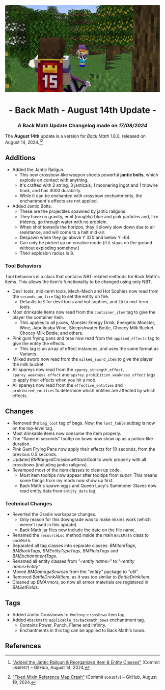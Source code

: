 <div style="text-align: center;"> <img src=ChangelogPhoto.png width="1500"> </div>

# <div style="text-align: center;">- Back Math - August 14th Update -</div>
### <div style="text-align: center;">A Back Math Update Changelog made on *17/08/2024*</div>

The **August 14th** update is a version for *Back Math* 1.8.0, released on August 14, 2024.[^1][^2]

## Additions
- Added the Jantic Railgun.
  - This new crossbow-like weapon shoots powerful **jantic bolts**, which explode on contact with anything.
  - It's crafted with 2 string, 3 janticals, 1 moonering ingot and 1 tripwire hook, and has 3000 durability.
  - While it can be enchanted with crossbow enchantments, the enchantment's effects are not applied.
- Added Jantic Bolts.
  - These are the projectiles spawned by jantic railguns.
  - They have no gravity, emit (roughly) blue and pink particles and, like tridents, go through water with no problem.
  - When shot towards the horizon, they'll slowly slow down due to air resistance, and will come to a halt mid-air.
  - Despawn when they go above Y 320 and below Y -64.
  - Can only be picked up on creative mode (if it stays on the ground without exploding somehow.)
  - Their explosion radius is 8.

### Tool Behaviors
Tool behaviors is a class that contains NBT-related methods for Back Math's items. This allows the item's functionality to be changed using only NBT.

- Devil tools, mid-term tools, Mech-Mech and Hot Sophies now read from the `seconds_on_fire` tag to set the entity on fire.
  - Defaults to `5` for devil tools and hot sophies, and `10` to mid-term tools.
- Most drinkable items now read from the `container_item` tag to give the player the container item.
  - This applies to all juices, Monster Energy Drink, Energetic Monster, Wine, Jabuticaba Wine, Sleepishwater Bottle, Choccy Milk Bucket, Choccy Milk Bottle, and others.
- Pink gum frying pans and teas now read from the `applied_effects` tag to give the entity the effects.
  - This tag is an array of effect instances, and uses the same format as Variants.
- Milked sword now read from the `milked_sword_item` to give the player the milk bucket.
- All spareys now read from the `sparey_strength_effect`, `sparey_weakness_effect` and `sparey_prohibition_weakness_effect` tags to apply their effects when you hit a mob.
- All spareys now read from the `effective_entities` and `prohibited_entities` to determine which entities are affected by which effects.

## Changes
- Removed the `bag_loot` tag of bags. Now, the `loot_table` subtag is now on the top-level tag.
- Most drinkable items now consume the item properly.
- The "flame in seconds" tooltip on bows now show up as a potion-like duration.
- Pink Gum Frying Pans now apply their effects for 10 seconds, from the previous 0.5 seconds.
- Updated *BMRangedCrossbowAttackGoal* to work properly with all crossbows (including jantic railguns).
- Revamped most of the item classes to clean up code.
  - Most item tooltips now appear after tooltips from *super*. This means some things from my mods now show up first.
  - Back Math's spawn eggs and Queen Lucy's Summoner Staves now read entity data from `entity_data` tag.

### Technical Changes
- Reverted the Gradle workspace changes.
  - Only reason for this downgrade was to make mixins work (which weren't used in this update).
  - Back Math jar files now include the date on the file name.
- Renamed the `resourceLoc` method inside the main `BackMath` class to `backMath`.
- Separated all tag classes into separate classes: *BMItemTags*, *BMBlockTags*, *BMEntityTypeTags*, *BMFluidTags* and *BMEnchantmentTags*.
- Renamed all entity classes from *"\<entity name>"* to *"\<entity name>Entity"*
- Moved *BMDamageSources* from the *"entity"* package to *"util"*.
- Removed *BottleDrinkAltItem*, as it was too similar to *BottleDrinkItem*.
- Cleaned up *BMArmors*, so now all armor materials are registered in *BMSetFields*.

## Tags
- Added Jantic Crossbows to `#melony:crossbows` item tag.
- Added `#backmath:applicable_to/backmath_bows` enchantment tag.
  - Contains Power, Punch, Flame and Infinity.
  - Enchantments in this tag can be applied to Back Math's bows.

## References
[^1]: ["Added the Jantic Railgun & Reorganized Item & Entity Classes"](https://github.com/isabellawoods/Back-Math/commit/b848967940e0267b3f34c234109adc3524ec62da) (Commit `b848967`) – GitHub, August 14, 2024.
[^2]: ["Fixed Mixin Reference Map Crash"](https://github.com/isabellawoods/Back-Math/commit/85010f727f7e3e582eaf4d0846bed199ab0fb408) (Commit `85010f7`) – GitHub, August 19, 2024.
